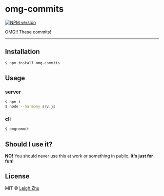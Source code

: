 # omg-commits
[![NPM version](https://img.shields.io/npm/v/omg-commits.svg?style=flat)](https://www.npmjs.org/package/omg-commits)

OMG!! These commits!

------

## Installation

```bash
$ npm install omg-commits
```

## Usage

### server

```sh
$ npm i
$ node --harmony srv.js
```

### cli

```sh
$ omgcommit
```

## Should I use it?

**NO!** You should never use this at work or something in public. **It's just for fun!**


## License

MIT © [Leigh Zhu](#)
